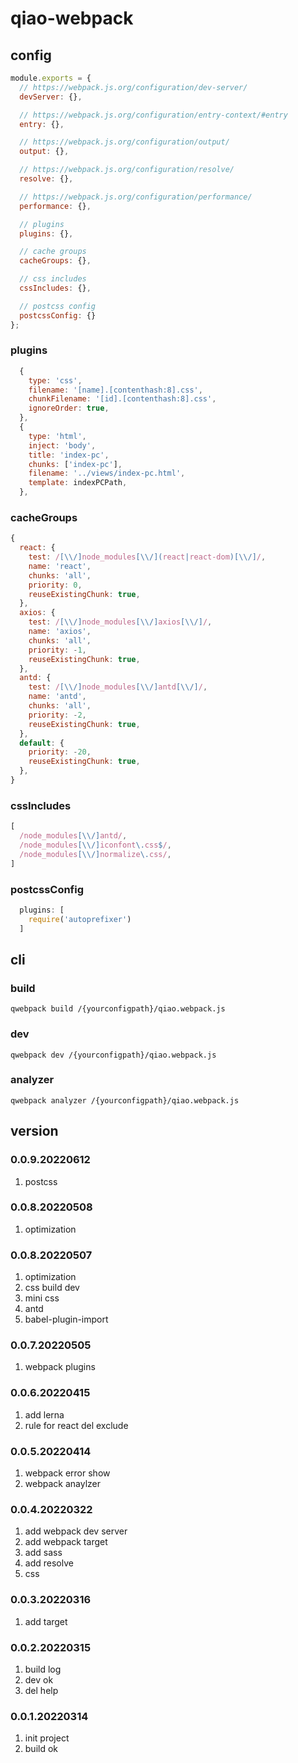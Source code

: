 # qiao-webpack

## config
```js
module.exports = {
  // https://webpack.js.org/configuration/dev-server/
  devServer: {},

  // https://webpack.js.org/configuration/entry-context/#entry
  entry: {},

  // https://webpack.js.org/configuration/output/
  output: {},

  // https://webpack.js.org/configuration/resolve/
  resolve: {},

  // https://webpack.js.org/configuration/performance/
  performance: {},

  // plugins
  plugins: {},

  // cache groups
  cacheGroups: {},

  // css includes
  cssIncludes: {},

  // postcss config
  postcssConfig: {}
};
```

### plugins
```js
  {
    type: 'css',
    filename: '[name].[contenthash:8].css',
    chunkFilename: '[id].[contenthash:8].css',
    ignoreOrder: true,
  },
  {
    type: 'html',
    inject: 'body',
    title: 'index-pc',
    chunks: ['index-pc'],
    filename: '../views/index-pc.html',
    template: indexPCPath,
  },
```

### cacheGroups
```js
{
  react: {
    test: /[\\/]node_modules[\\/](react|react-dom)[\\/]/,
    name: 'react',
    chunks: 'all',
    priority: 0,
    reuseExistingChunk: true,
  },
  axios: {
    test: /[\\/]node_modules[\\/]axios[\\/]/,
    name: 'axios',
    chunks: 'all',
    priority: -1,
    reuseExistingChunk: true,
  },
  antd: {
    test: /[\\/]node_modules[\\/]antd[\\/]/,
    name: 'antd',
    chunks: 'all',
    priority: -2,
    reuseExistingChunk: true,
  },
  default: {
    priority: -20,
    reuseExistingChunk: true,
  },
}
```

### cssIncludes
```js
[
  /node_modules[\\/]antd/,
  /node_modules[\\/]iconfont\.css$/,
  /node_modules[\\/]normalize\.css/,
]
```


### postcssConfig
```js
  plugins: [
    require('autoprefixer')
  ]
```

## cli
### build
```shell
qwebpack build /{yourconfigpath}/qiao.webpack.js
```

### dev
```shell
qwebpack dev /{yourconfigpath}/qiao.webpack.js
```

### analyzer
```shell
qwebpack analyzer /{yourconfigpath}/qiao.webpack.js
```

## version
### 0.0.9.20220612
1. postcss

### 0.0.8.20220508
1. optimization

### 0.0.8.20220507
1. optimization
2. css build dev
3. mini css
4. antd
5. babel-plugin-import

### 0.0.7.20220505
1. webpack plugins

### 0.0.6.20220415
1. add lerna
2. rule for react del exclude

### 0.0.5.20220414
1. webpack error show
2. webpack anaylzer

### 0.0.4.20220322
1. add webpack dev server
2. add webpack target
3. add sass
4. add resolve
5. css

### 0.0.3.20220316
1. add target

### 0.0.2.20220315
1. build log
2. dev ok
3. del help

### 0.0.1.20220314
1. init project
2. build ok
